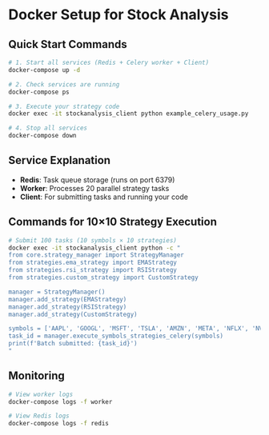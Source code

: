 # Docker Setup for Stock Analysis

## Quick Start Commands

```bash
# 1. Start all services (Redis + Celery worker + Client)
docker-compose up -d

# 2. Check services are running
docker-compose ps

# 3. Execute your strategy code
docker exec -it stockanalysis_client python example_celery_usage.py

# 4. Stop all services
docker-compose down
```

## Service Explanation

- **Redis**: Task queue storage (runs on port 6379)
- **Worker**: Processes 20 parallel strategy tasks
- **Client**: For submitting tasks and running your code

## Commands for 10×10 Strategy Execution

```bash
# Submit 100 tasks (10 symbols × 10 strategies)
docker exec -it stockanalysis_client python -c "
from core.strategy_manager import StrategyManager
from strategies.ema_strategy import EMAStrategy
from strategies.rsi_strategy import RSIStrategy
from strategies.custom_strategy import CustomStrategy

manager = StrategyManager()
manager.add_strategy(EMAStrategy)
manager.add_strategy(RSIStrategy)
manager.add_strategy(CustomStrategy)

symbols = ['AAPL', 'GOOGL', 'MSFT', 'TSLA', 'AMZN', 'META', 'NFLX', 'NVDA', 'AMD', 'INTC']
task_id = manager.execute_symbols_strategies_celery(symbols)
print(f'Batch submitted: {task_id}')
"
```

## Monitoring

```bash
# View worker logs
docker-compose logs -f worker

# View Redis logs
docker-compose logs -f redis
```